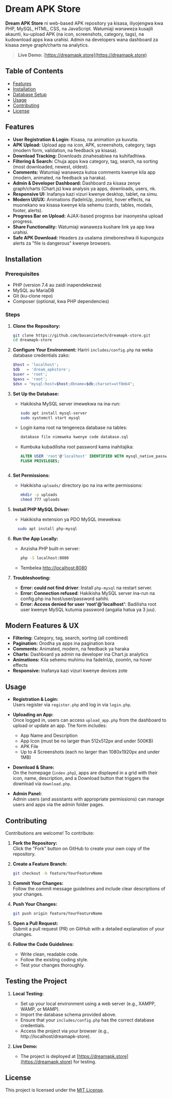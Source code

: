 # Dream APK Store

**Dream APK Store** ni web-based APK repository ya kisasa, iliyojengwa kwa PHP, MySQL, HTML, CSS, na JavaScript. Watumiaji wanaweza kusajili akaunti, ku-upload APK (na icon, screenshots, category, tags), na kudownload apps kwa urahisi. Admin na developers wana dashboard za kisasa zenye graph/charts na analytics.

> **Live Demo:** [https://dreamapk.store](https://dreamapk.store)

## Table of Contents

- [Features](#features)
- [Installation](#installation)
- [Database Setup](#database-setup)
- [Usage](#usage)
- [Contributing](#contributing)
- [License](#license)

## Features

- **User Registration & Login:** Kisasa, na animation ya kuvutia.
- **APK Upload:** Upload app na icon, APK, screenshots, category, tags (modern form, validation, na feedback ya kisasa).
- **Download Tracking:** Downloads zinahesabiwa na kuhifadhiwa.
- **Filtering & Search:** Chuja apps kwa category, tag, search, na sorting (most downloaded, newest, oldest).
- **Comments:** Watumiaji wanaweza kutoa comments kwenye kila app (modern, animated, na feedback ya haraka).
- **Admin & Developer Dashboard:** Dashboard za kisasa zenye graph/charts (Chart.js) kwa analysis ya apps, downloads, users, nk.
- **Responsive UI:** Inafanya kazi vizuri kwenye desktop, tablet, na simu.
- **Modern UI/UX:** Animations (fadeInUp, zoomIn), hover effects, na muonekano wa kisasa kwenye kila sehemu (cards, tables, modals, footer, alerts).
- **Progress Bar on Upload:** AJAX-based progress bar inaonyesha upload progress.
- **Share Functionality:** Watumiaji wanaweza kushare link ya app kwa urahisi.
- **Safe APK Download:** Headers za usalama zimeboreshwa ili kupunguza alerts za "file is dangerous" kwenye browsers.

## Installation

### Prerequisites
- PHP (version 7.4 au zaidi inapendekezwa)
- MySQL au MariaDB
- Git (ku-clone repo)
- Composer (optional, kwa PHP dependencies)

### Steps

1. **Clone the Repository:**
   ```bash
   git clone https://github.com/basanzietech/dreamapk-store.git
   cd dreamapk-store
   ```

2. **Configure Your Environment:**
   Hariri `includes/config.php` na weka database credentials zako:
   ```php
   $host = 'localhost';
   $db   = 'dream_apkstore';
   $user = 'root';
   $pass = 'root';
   $dsn = "mysql:host=$host;dbname=$db;charset=utf8mb4";
   ```

3. **Set Up the Database:**
   - Hakikisha MySQL server imewekwa na ina-run:
     ```bash
     sudo apt install mysql-server
     sudo systemctl start mysql
     ```
   - Login kama root na tengeneza database na tables:
     ```bash
     database file nimeweka kwenye code database.sql
     ```
   - Kumbuka kubadilisha root password kama inahitajika:
     ```sql
     ALTER USER 'root'@'localhost' IDENTIFIED WITH mysql_native_password BY 'root';
     FLUSH PRIVILEGES;
   ```

4. **Set Permissions:**
   - Hakikisha `uploads/` directory ipo na ina write permissions:
     ```bash
     mkdir -p uploads
     chmod 777 uploads
     ```

5. **Install PHP MySQL Driver:**
   - Hakikisha extension ya PDO MySQL imewekwa:
   ```bash
     sudo apt install php-mysql
     ```

6. **Run the App Locally:**
   - Anzisha PHP built-in server:
     ```bash
     php -S localhost:8080
     ```
   - Tembelea [http://localhost:8080](http://localhost:8080)

7. **Troubleshooting:**
   - **Error: could not find driver**: Install `php-mysql` na restart server.
   - **Error: Connection refused**: Hakikisha MySQL server ina-run na config.php ina host/user/password sahihi.
   - **Error: Access denied for user 'root'@'localhost'**: Badilisha root user kwenye MySQL kutumia password (angalia hatua ya 3 juu).

## Modern Features & UX
- **Filtering:** Category, tag, search, sorting (all combined)
- **Pagination:** Orodha ya apps ina pagination bora
- **Comments:** Animated, modern, na feedback ya haraka
- **Charts:** Dashboard ya admin na developer ina Chart.js analytics
- **Animations:** Kila sehemu muhimu ina fadeInUp, zoomIn, na hover effects
- **Responsive:** Inafanya kazi vizuri kwenye devices zote

## Usage

- **Registration & Login:**  
  Users register via `register.php` and log in via `login.php`.

- **Uploading an App:**  
  Once logged in, users can access `upload_app.php` from the dashboard to upload or update an app. The form includes:
  - App Name and Description  
  - App Icon (must be no larger than 512x512px and under 500KB)  
  - APK File  
  - Up to 4 Screenshots (each no larger than 1080x1920px and under 1MB)

- **Download & Share:**  
  On the homepage (`index.php`), apps are displayed in a grid with their icon, name, description, and a Download button that triggers the download via `download.php`.

- **Admin Panel:**  
  Admin users (and assistants with appropriate permissions) can manage users and apps via the admin folder pages.

## Contributing

Contributions are welcome! To contribute:

1. **Fork the Repository:**  
   Click the "Fork" button on GitHub to create your own copy of the repository.

2. **Create a Feature Branch:**  
   ```bash
   git checkout -b feature/YourFeatureName
   ```

3. **Commit Your Changes:**  
   Follow the commit message guidelines and include clear descriptions of your changes.

4. **Push Your Changes:**  
   ```bash
   git push origin feature/YourFeatureName
   ```

5. **Open a Pull Request:**  
   Submit a pull request (PR) on GitHub with a detailed explanation of your changes.

6. **Follow the Code Guidelines:**  
   - Write clean, readable code.
   - Follow the existing coding style.
   - Test your changes thoroughly.

## Testing the Project

1. **Local Testing:**  
   - Set up your local environment using a web server (e.g., XAMPP, WAMP, or MAMP).
   - Import the database schema provided above.
   - Ensure that your `includes/config.php` has the correct database credentials.
   - Access the project via your browser (e.g., http://localhost/dreamapk-store).

2. **Live Demo:**  
   - The project is deployed at [https://dreamapk.store](https://dreamapk.store) for testing.

## License

This project is licensed under the [MIT License](LICENSE).
